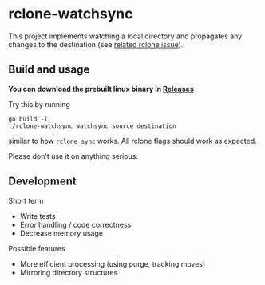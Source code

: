 # rclone-watchsync
This project implements watching a local directory and propagates any changes to the destination (see [related rclone issue](https://github.com/rclone/rclone/issues/249)). 

## Build and usage

**You can download the prebuilt linux binary in [Releases](https://github.com/antiops/rclone-watchsync/releases/)**

Try this by running
```
go build -i 
./rclone-watchsync watchsync source destination
```
similar to how `rclone sync` works. All rclone flags should work as expected.

Please don't use it on anything serious.

## Development
Short term
- Write tests
- Error handling / code correctness
- Decrease memory usage

Possible features
- More efficient processing (using purge, tracking moves)
- Mirroring directory structures

